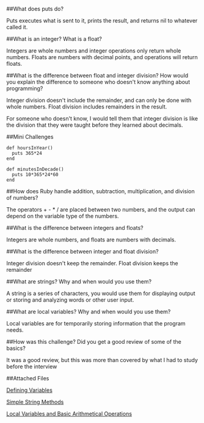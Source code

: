 ##What does puts do?

Puts executes what is sent to it, prints the result, and returns nil to whatever called it.

##What is an integer? What is a float?

Integers are whole numbers and integer operations only return whole numbers. Floats are numbers with decimal points, and operations will return floats.

##What is the difference between float and integer division? How would you explain the difference to someone who doesn't know anything about programming?

Integer division doesn't include the remainder, and can only be done with whole numbers. Float
division includes remainders in the result.

For someone who doesn't know, I would tell them that integer division is like the division that they were taught before they learned about decimals.

##Mini Challenges

```
def hoursInYear()
  puts 365*24
end

def minutesInDecade()
  puts 10*365*24*60
end
```

##How does Ruby handle addition, subtraction, multiplication, and division of numbers?

The operators + - * / are placed between two numbers, and the output can depend on the variable type of the numbers.

##What is the difference between integers and floats?

Integers are whole numbers, and floats are numbers with decimals.

##What is the difference between integer and float division?

Integer division doesn't keep the remainder. Float division keeps the remainder

##What are strings? Why and when would you use them?

A string is a series of characters, you would use them for displaying output or storing and analyzing words or other user input.

##What are local variables? Why and when would you use them?

Local variables are for temporarily storing information that the program needs.

##How was this challenge? Did you get a good review of some of the basics?

It was a good review, but this was more than covered by what I had to study before the interview

##Attached Files

[Defining Variables](defining-variables.rb)

[Simple String Methods](simple-string.rb)

[Local Variables and Basic Arithmetical Operations](basic-math.rb)
